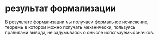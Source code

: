 # результат формализации
В результате формализации мы получаем формальное исчисление, теоремы в котором можно получать механически, пользуясь правилами вывода, не задумываясь о смысле используемых значков.